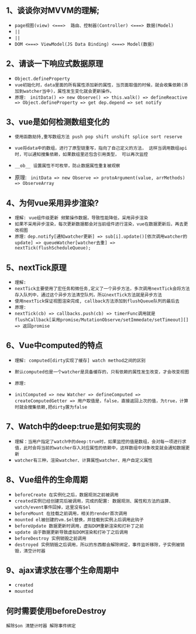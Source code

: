 
## 1、谈谈你对MVVM的理解;

- `page视图(view) <===>  路由、控制器(Controller) <===> 数据(Model)`
- `||`
- `||`
- `DOM <===> ViewModel(JS Data Binding) <===> Model(数据)`

## 2、请谈一下响应式数据原理

- `Object.defineProperty`
- `vue初始化时，data里面的所有属性添加新的属性，当页面取值的时候，就会收集依赖(添加到watcher当中)，属性发生变化就会更新操作。`
- `原理:`
` initData() => new Observe() => this.walk() => defineReactive => Object.defineProperty => get dep.depend => set notify`

## 3、vue是如何检测数组变化的

- `使用函数劫持,重写数组方法 push pop shift unshift splice sort reserve`
- `vue将data中的数组，进行了原型链重写，指向了自己定义的方法，
这样当调用数组api时，可以通知搜集依赖，如果数组里还包含引用类型，
可以再次监控`
- `__ob__ 设置属性不可枚举，防止数据属性重复被观察`

- 原理:
` initData => new Observe => protoArgument(value, arrMethods) => ObserveArray`

## 4、为何vue采用异步渲染?

- `理解: vue组件级更新 频繁操作数据，导致性能降低，采用异步渲染`
- `如果不采用异步渲染，每次更新数据都会对当前组件进行渲染，vue在数据更新后，再去更改视图`
- `原理:`
`dep.notify[通知watcher更新] => sub[i].update()[依次调用watcher的update] => queueWatcher[watcher去重] => nextTick(flushScheduleQueue);`

## 5、nextTick原理

- `理解:`
- `nextTick主要使用了宏任务和微任务,定义了一个异步方法，多次调用nextTick会将方法存入队列中，通过这个异步方法清空队列，所以nextTick方法就是异步方法`
- `使用nextTick保证视图渲染完成, callback方法添加到flushQueue队列的最后去`
- `原理: `
- `nextTick(cb) => callbacks.push(cb) => timerFunc调用就是flushCallback[采用promise/MutationObserve/setImmedate/setTimeout][] => 返回promise`

## 6、Vue中computed的特点

- `理解: computed[dirty实现了缓存] watch method之间的区别`
- `默认computed也是一个watcher是具备缓存的，只有依赖的属性发生改变，才会改变视图`

- `原理:`
- `initComputed => new Watcher => defineComputed => createComputedGetter => 用户取值是，false，直接返回上次的值，为true，计算时就会搜集依赖,把dirty置为false`

## 7、Watch中的deep:true是如何实现的

- `理解：当用户指定了watch中的deep:true时，如果监控的值是数组，会对每一项进行求值，此时会将当前的watcher存入对应属性的依赖中，这样数组中对象改变就会通知数据更新`
- `watcher有三种，渲染watcher、计算属性watcher、用户自定义属性`

## 8、Vue组件的生命周期

- `beforeCreate 在实例化之后，数据观测之前被调用`
- `created实例已经创建完后被调用，完成的配置: 数据观测、属性和方法的运算、watch/event事件回掉，这里没有$el`
- `beforeMount 在挂载之前调用，相关的render首次调用`
- `mounted el被创建的vm.$el替换，并挂载到实例上后调用此钩子`
- `beforeUpdate 数据更新时调用，虚拟DOM重新渲染和打补丁之前`
- `update 由于数据更新导致虚拟DOM渲染和打补丁之后调用`
- `beforeDestroy 实例销毁之前调用`
- `destroyed 实例销毁之后调用，所以的东西都会解除绑定，事件监听移除，子实例被销毁，清空计时器`

## 9、ajax请求放在哪个生命周期中

- `created`
- `mounted`

## 何时需要使用beforeDestroy

`解除$on 清楚计时器 解除事件绑定`




